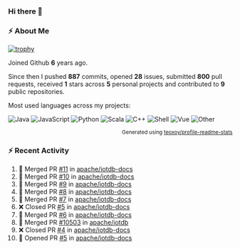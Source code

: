 ### Hi there 👋

### :zap: About Me

[![trophy](https://github-profile-trophy.vercel.app/?username=HTHou&theme=onedark)](https://github.com/ryo-ma/github-profile-trophy)
   
Joined Github **6** years ago.

Since then I pushed **887** commits, opened **28** issues, submitted **800** pull requests, received **1** stars across **5** personal projects and contributed to **9** public repositories.

Most used languages across my projects:

![Java](https://img.shields.io/static/v1?style=flat-square&label=%E2%A0%80&color=555&labelColor=%23b07219&message=Java%EF%B8%B194.4%25)
![JavaScript](https://img.shields.io/static/v1?style=flat-square&label=%E2%A0%80&color=555&labelColor=%23f1e05a&message=JavaScript%EF%B8%B11.4%25)
![Python](https://img.shields.io/static/v1?style=flat-square&label=%E2%A0%80&color=555&labelColor=%233572A5&message=Python%EF%B8%B10.7%25)
![Scala](https://img.shields.io/static/v1?style=flat-square&label=%E2%A0%80&color=555&labelColor=%23c22d40&message=Scala%EF%B8%B10.6%25)
![C++](https://img.shields.io/static/v1?style=flat-square&label=%E2%A0%80&color=555&labelColor=%23f34b7d&message=C%2B%2B%EF%B8%B10.6%25)
![Shell](https://img.shields.io/static/v1?style=flat-square&label=%E2%A0%80&color=555&labelColor=%2389e051&message=Shell%EF%B8%B10.4%25)
![Vue](https://img.shields.io/static/v1?style=flat-square&label=%E2%A0%80&color=555&labelColor=%2341b883&message=Vue%EF%B8%B10.3%25)
![Other](https://img.shields.io/static/v1?style=flat-square&label=%E2%A0%80&color=555&labelColor=%23ededed&message=Other%EF%B8%B11.2%25)

<p align="right"><sub>Generated using <a href="https://github.com/marketplace/actions/profile-readme-stats">teoxoy/profile-readme-stats</a></sub></p>


<!--![](https://github.com/HTHou/HTHou/blob/output/github-contribution-grid-snake.svg)-->

<!--![Haonan Hou's github stats](https://github-readme-stats.vercel.app/api?username=HTHou&count_private=true&show_icons=true&theme=onedark)-->

<!--![Haonan Hou's wakatime stats](https://github-readme-stats.vercel.app/api/wakatime?username=HTHou&layout=compact&theme=onedark)-->

<!--![Top Langs](https://github-readme-stats.vercel.app/api/top-langs/?username=HTHou&theme=onedark&layout=compact)-->

### :zap: Recent Activity
<!--START_SECTION:activity-->
1. 🎉 Merged PR [#11](https://github.com/apache/iotdb-docs/pull/11) in [apache/iotdb-docs](https://github.com/apache/iotdb-docs)
2. 🎉 Merged PR [#10](https://github.com/apache/iotdb-docs/pull/10) in [apache/iotdb-docs](https://github.com/apache/iotdb-docs)
3. 🎉 Merged PR [#9](https://github.com/apache/iotdb-docs/pull/9) in [apache/iotdb-docs](https://github.com/apache/iotdb-docs)
4. 🎉 Merged PR [#8](https://github.com/apache/iotdb-docs/pull/8) in [apache/iotdb-docs](https://github.com/apache/iotdb-docs)
5. 🎉 Merged PR [#7](https://github.com/apache/iotdb-docs/pull/7) in [apache/iotdb-docs](https://github.com/apache/iotdb-docs)
6. ❌ Closed PR [#5](https://github.com/apache/iotdb-docs/pull/5) in [apache/iotdb-docs](https://github.com/apache/iotdb-docs)
7. 🎉 Merged PR [#6](https://github.com/apache/iotdb-docs/pull/6) in [apache/iotdb-docs](https://github.com/apache/iotdb-docs)
8. 🎉 Merged PR [#10503](https://github.com/apache/iotdb/pull/10503) in [apache/iotdb](https://github.com/apache/iotdb)
9. ❌ Closed PR [#4](https://github.com/apache/iotdb-docs/pull/4) in [apache/iotdb-docs](https://github.com/apache/iotdb-docs)
10. 💪 Opened PR [#5](https://github.com/apache/iotdb-docs/pull/5) in [apache/iotdb-docs](https://github.com/apache/iotdb-docs)
<!--END_SECTION:activity-->

<!--
**HTHou/HTHou** is a ✨ _special_ ✨ repository because its `README.md` (this file) appears on your GitHub profile.

Here are some ideas to get you started:

- 🔭 I’m currently working on ...
- 🌱 I’m currently learning ...
- 👯 I’m looking to collaborate on ...
- 🤔 I’m looking for help with ...
- 💬 Ask me about ...
- 📫 How to reach me: ...
- 😄 Pronouns: ...
- ⚡ Fun fact: ...
-->
